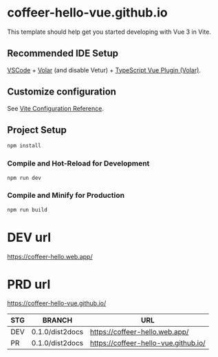 # coffeer-hello-vue.github.io

This template should help get you started developing with Vue 3 in Vite.

## Recommended IDE Setup

[VSCode](https://code.visualstudio.com/) + [Volar](https://marketplace.visualstudio.com/items?itemName=Vue.volar) (and disable Vetur) + [TypeScript Vue Plugin (Volar)](https://marketplace.visualstudio.com/items?itemName=Vue.vscode-typescript-vue-plugin).

## Customize configuration

See [Vite Configuration Reference](https://vitejs.dev/config/).

## Project Setup

```sh
npm install
```

### Compile and Hot-Reload for Development

```sh
npm run dev
```

### Compile and Minify for Production

```sh
npm run build
```

# DEV url
https://coffeer-hello.web.app/

# PRD url
https://coffeer-hello-vue.github.io/



|STG|BRANCH|URL|
|------|---|---|
DEV| 0.1.0/dist2docs  |https://coffeer-hello.web.app/
PR| 0.1.0/dist2docs  |https://coffeer-hello-vue.github.io/
